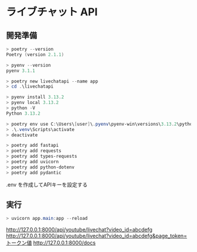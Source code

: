 # ライブチャット API

## 開発準備

```powershell
> poetry --version
Poetry (version 2.1.1)
```

```powershell
> pyenv --version
pyenv 3.1.1
```

```powershell
> poetry new livechatapi --name app
> cd .\livechatapi
```

```powershell
> pyenv install 3.13.2
> pyenv local 3.13.2
> python -V
Python 3.13.2
```

```powershell
> poetry env use C:\Users\[user]\.pyenv\pyenv-win\versions\3.13.2\python.exe
> .\.venv\Scripts\activate
> deactivate
```

```powershell
> poetry add fastapi
> poetry add requests
> poetry add types-requests
> poetry add uvicorn
> poetry add python-dotenv
> poetry add pydantic
```

.env を作成してAPIキーを設定する

## 実行

```powershell
> uvicorn app.main:app --reload
```

http://127.0.0.1:8000/api/youtube/livechat?video_id=abcdefg
http://127.0.0.1:8000/api/youtube/livechat?video_id=abcdefg&page_token=トークン値
http://127.0.0.1:8000/docs
